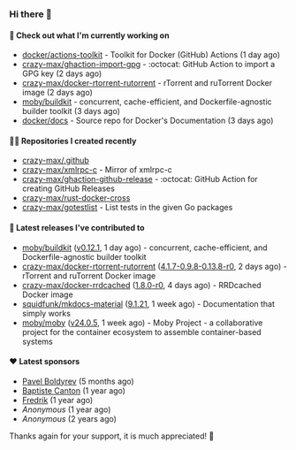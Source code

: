 ### Hi there 👋

#### 👷 Check out what I'm currently working on

- [docker/actions-toolkit](https://github.com/docker/actions-toolkit) - Toolkit for Docker (GitHub) Actions (1 day ago)
- [crazy-max/ghaction-import-gpg](https://github.com/crazy-max/ghaction-import-gpg) - :octocat: GitHub Action to import a GPG key (2 days ago)
- [crazy-max/docker-rtorrent-rutorrent](https://github.com/crazy-max/docker-rtorrent-rutorrent) - rTorrent and ruTorrent Docker image (2 days ago)
- [moby/buildkit](https://github.com/moby/buildkit) - concurrent, cache-efficient, and Dockerfile-agnostic builder toolkit (3 days ago)
- [docker/docs](https://github.com/docker/docs) - Source repo for Docker&#39;s Documentation (3 days ago)

#### 👨‍💻 Repositories I created recently

- [crazy-max/.github](https://github.com/crazy-max/.github)
- [crazy-max/xmlrpc-c](https://github.com/crazy-max/xmlrpc-c) - Mirror of xmlrpc-c
- [crazy-max/ghaction-github-release](https://github.com/crazy-max/ghaction-github-release) - :octocat: GitHub Action for creating GitHub Releases
- [crazy-max/rust-docker-cross](https://github.com/crazy-max/rust-docker-cross)
- [crazy-max/gotestlist](https://github.com/crazy-max/gotestlist) - List tests in the given Go packages

#### 🚀 Latest releases I've contributed to

- [moby/buildkit](https://github.com/moby/buildkit) ([v0.12.1](https://github.com/moby/buildkit/releases/tag/v0.12.1), 1 day ago) - concurrent, cache-efficient, and Dockerfile-agnostic builder toolkit
- [crazy-max/docker-rtorrent-rutorrent](https://github.com/crazy-max/docker-rtorrent-rutorrent) ([4.1.7-0.9.8-0.13.8-r0](https://github.com/crazy-max/docker-rtorrent-rutorrent/releases/tag/4.1.7-0.9.8-0.13.8-r0), 2 days ago) - rTorrent and ruTorrent Docker image
- [crazy-max/docker-rrdcached](https://github.com/crazy-max/docker-rrdcached) ([1.8.0-r0](https://github.com/crazy-max/docker-rrdcached/releases/tag/1.8.0-r0), 4 days ago) - RRDcached Docker image
- [squidfunk/mkdocs-material](https://github.com/squidfunk/mkdocs-material) ([9.1.21](https://github.com/squidfunk/mkdocs-material/releases/tag/9.1.21), 1 week ago) - Documentation that simply works
- [moby/moby](https://github.com/moby/moby) ([v24.0.5](https://github.com/moby/moby/releases/tag/v24.0.5), 1 week ago) - Moby Project - a collaborative project for the container ecosystem to assemble container-based systems

#### ❤️ Latest sponsors
- [Pavel Boldyrev](https://github.com/bpg) (5 months ago)
- [Baptiste Canton](https://github.com/batmac) (1 year ago)
- [Fredrik](https://github.com/fredrikscode) (1 year ago)
- _Anonymous_ (1 year ago)
- _Anonymous_ (2 years ago)

Thanks again for your support, it is much appreciated! 🙏
